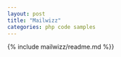 ```yaml
---
layout: post
title: "Mailwizz"
categories: php code samples
---
```


{% include mailwizz/readme.md %}}

